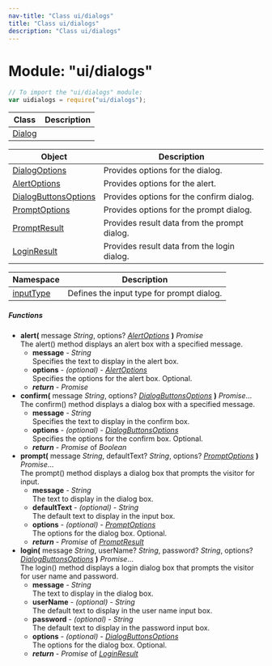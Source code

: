 ```yaml
---
nav-title: "Class ui/dialogs"
title: "Class ui/dialogs"
description: "Class ui/dialogs"
---
```

# Module: "ui/dialogs"

``` JavaScript
// To import the "ui/dialogs" module:
var uidialogs = require("ui/dialogs");
```

Class | Description
------|------------
[Dialog](../../ui/dialogs/Dialog.md) | 

Object | Description
------|------------
[DialogOptions](../../ui/dialogs/DialogOptions.md) | Provides options for the dialog.
[AlertOptions](../../ui/dialogs/AlertOptions.md) | Provides options for the alert.
[DialogButtonsOptions](../../ui/dialogs/DialogButtonsOptions.md) | Provides options for the confirm dialog.
[PromptOptions](../../ui/dialogs/PromptOptions.md) | Provides options for the prompt dialog.
[PromptResult](../../ui/dialogs/PromptResult.md) | Provides result data from the prompt dialog.
[LoginResult](../../ui/dialogs/LoginResult.md) | Provides result data from the login dialog.

Namespace | Description
------|------------
[inputType](../../ui/dialogs/inputType/) | Defines the input type for prompt dialog.

##### Functions
 - **alert(** message _String_, options? [_AlertOptions_](../../ui/dialogs/AlertOptions.md) **)** _Promise_  
     The alert() method displays an alert box with a specified message.
   - **message** - _String_  
     Specifies the text to display in the alert box.
   - **options** - _(optional)_ - [_AlertOptions_](../../ui/dialogs/AlertOptions.md)  
     Specifies the options for the alert box. Optional.
   - _**return**_ - _Promise_
 - **confirm(** message _String_, options? [_DialogButtonsOptions_](../../ui/dialogs/DialogButtonsOptions.md) **)** _Promise_...  
     The confirm() method displays a dialog box with a specified message.
   - **message** - _String_  
     Specifies the text to display in the confirm box.
   - **options** - _(optional)_ - [_DialogButtonsOptions_](../../ui/dialogs/DialogButtonsOptions.md)  
     Specifies the options for the confirm box. Optional.
   - _**return**_ - _Promise_ of _Boolean_
 - **prompt(** message _String_, defaultText? _String_, options? [_PromptOptions_](../../ui/dialogs/PromptOptions.md) **)** _Promise_...  
     The prompt() method displays a dialog box that prompts the visitor for input.
   - **message** - _String_  
     The text to display in the dialog box.
   - **defaultText** - _(optional)_ - _String_  
     The default text to display in the input box.
   - **options** - _(optional)_ - [_PromptOptions_](../../ui/dialogs/PromptOptions.md)  
     The options for the dialog box. Optional.
   - _**return**_ - _Promise_ of [_PromptResult_](../../ui/dialogs/PromptResult.md)
 - **login(** message _String_, userName? _String_, password? _String_, options? [_DialogButtonsOptions_](../../ui/dialogs/DialogButtonsOptions.md) **)** _Promise_...  
     The login() method displays a login dialog box that prompts the visitor for user name and password.
   - **message** - _String_  
     The text to display in the dialog box.
   - **userName** - _(optional)_ - _String_  
     The default text to display in the user name input box.
   - **password** - _(optional)_ - _String_  
     The default text to display in the password input box.
   - **options** - _(optional)_ - [_DialogButtonsOptions_](../../ui/dialogs/DialogButtonsOptions.md)  
     The options for the dialog box. Optional.
   - _**return**_ - _Promise_ of [_LoginResult_](../../ui/dialogs/LoginResult.md)